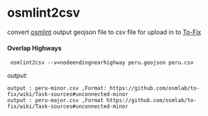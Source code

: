 # osmlint2csv

convert [osmlint](https://github.com/osmlab/osmlint) output geojson file to csv file for upload in to [To-Fix](https://github.com/osmlab/to-fix)


#### Overlap Highways

` osmlint2csv --v=nodeendingnearhighway peru.geojson peru.csv`

*output:* 
```
output : peru-minor.csv ,Format: https://github.com/osmlab/to-fix/wiki/Task-sources#unconnected-minor
output : peru-major.csv ,Format https://github.com/osmlab/to-fix/wiki/Task-sources#unconnected-minor
```
